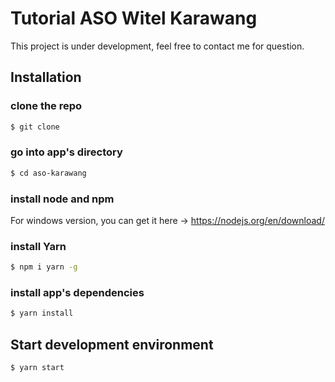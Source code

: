 # Tutorial ASO Witel Karawang
This project is under development, feel free to contact me for question.

## Installation

### clone the repo
``` bash
$ git clone 
```

### go into app's directory
``` bash
$ cd aso-karawang
```

### install node and npm
For windows version, you can get it here -> https://nodejs.org/en/download/ 

### install Yarn
``` bash
$ npm i yarn -g
```

### install app's dependencies
``` bash
$ yarn install
```

## Start development environment
``` bash
$ yarn start
```